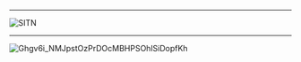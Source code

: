 ---------------
![SITN](https://i2.wp.com/sitn.hms.harvard.edu/wp-content/uploads/2017/08/Anyoha-SITN-Figure-2-AI-timeline-2.jpg)

---------------
![Ghgv6i_NMJpstOzPrDOcMBHPSOhlSiDopfKh](https://assets.weforum.org/editor/Ghgv6i_NMJpstOzPrDOcMBHPSOhlSiDopfKh-LuD8tU.png)

![]()
-------------
![]()
-------------
![]()
-------------
![]()
-------------
![]()
-------------
